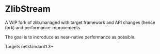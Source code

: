 # ZlibStream


A WIP fork of zlib.managed with target framework and API changes (hence fork) and performance improvements.

The goal is to indroduce as near-native performance as possible.

Targets netstandard1.3+
